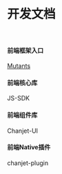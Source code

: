 # 开发文档
<br/>

#### 前端框架入口
[Mutants](mutants/mutants.html)

#### 前端核心库 
JS-SDK


#### 前端组件库
Chanjet-UI


#### 前端Native插件
chanjet-plugin